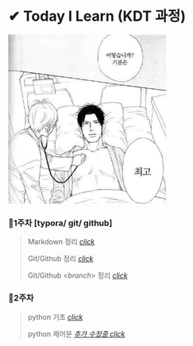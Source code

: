 # ✔ Today I Learn (KDT 과정)

<img src="README.assets/다운로드 (2).jpg" alt="다운로드 (2)" style="zoom: 67%;" />



### 📝1주차 [typora/ git/ github]

> Markdown 정리 [_click_](https://github.com/na-hyeong9/TIL/blob/master/markdown/markdown.md)
>
> Git/Github 정리 [_click_](https://github.com/na-hyeong9/TIL/blob/master/git/git%20%EC%82%AC%EC%9A%A9%EB%B2%95.md)
>
> Git/Github <_branch_> 정리 [_click_](https://github.com/na-hyeong9/TIL/blob/master/branch/branch.md)

### 📝2주차

> python 기초 [_click_](https://github.com/na-hyeong9/TIL/blob/master/python/Python%20%EC%A0%95%EB%A6%AC.md)
>
> python 제어문 [_추가 수정중 click_](https://github.com/na-hyeong9/TIL/blob/master/python/python%20%EC%A0%9C%EC%96%B4%EB%AC%B8.md)

